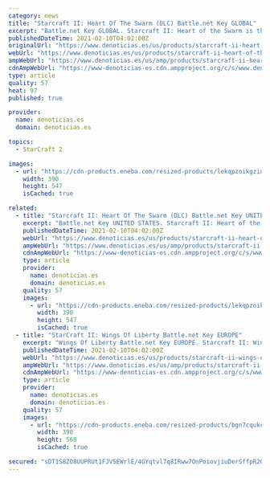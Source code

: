 ```yaml
---
category: news
title: "Starcraft II: Heart Of The Swarm (DLC) Battle.net Key GLOBAL"
excerpt: "Battle.net Key GLOBAL. Starcraft II: Heart of the Swarm is the second expansion to a competitive sci-fi RTS game Starcraft II. The expansion"
publishedDateTime: 2021-02-10T04:02:00Z
originalUrl: "https://www.denoticias.es/us/products/starcraft-ii-heart-of-the-swarm-dlc-battle-net-key-global.html"
webUrl: "https://www.denoticias.es/us/products/starcraft-ii-heart-of-the-swarm-dlc-battle-net-key-global.html"
ampWebUrl: "https://www.denoticias.es/us/amp/products/starcraft-ii-heart-of-the-swarm-dlc-battle-net-key-global.html"
cdnAmpWebUrl: "https://www-denoticias-es.cdn.ampproject.org/c/s/www.denoticias.es/us/amp/products/starcraft-ii-heart-of-the-swarm-dlc-battle-net-key-global.html"
type: article
quality: 57
heat: 97
published: true

provider:
  name: denoticias.es
  domain: denoticias.es

topics:
  - StarCraft 2

images:
  - url: "https://cdn-products.eneba.com/resized-products/lekqpzoikgzinjtpsc5k_390x400_1x-0.jpg"
    width: 390
    height: 547
    isCached: true

related:
  - title: "Starcraft II: Heart Of The Swarm (DLC) Battle.net Key UNITED STATES"
    excerpt: "Battle.net Key UNITED STATES. Starcraft II: Heart of the Swarm is the second expansion to a competitive sci-fi RTS game Starcraft II. The ex"
    publishedDateTime: 2021-02-10T04:02:00Z
    webUrl: "https://www.denoticias.es/us/products/starcraft-ii-heart-of-the-swarm-dlc-battle-net-key-united-states.html"
    ampWebUrl: "https://www.denoticias.es/us/amp/products/starcraft-ii-heart-of-the-swarm-dlc-battle-net-key-united-states.html"
    cdnAmpWebUrl: "https://www-denoticias-es.cdn.ampproject.org/c/s/www.denoticias.es/us/amp/products/starcraft-ii-heart-of-the-swarm-dlc-battle-net-key-united-states.html"
    type: article
    provider:
      name: denoticias.es
      domain: denoticias.es
    quality: 57
    images:
      - url: "https://cdn-products.eneba.com/resized-products/lekqpzoikgzinjtpsc5k_390x400_1x-0.jpg"
        width: 390
        height: 547
        isCached: true
  - title: "StarCraft II: Wings Of Liberty Battle.net Key EUROPE"
    excerpt: "Wings Of Liberty Battle.net Key EUROPE. Starcraft II: Wings of Liberty the original competitive sci-fi RTS game developed by Blizzard Entertainment. Three species of"
    publishedDateTime: 2021-02-10T04:02:00Z
    webUrl: "https://www.denoticias.es/us/products/starcraft-ii-wings-of-liberty-battle-net-key-europe.html"
    ampWebUrl: "https://www.denoticias.es/us/amp/products/starcraft-ii-wings-of-liberty-battle-net-key-europe.html"
    cdnAmpWebUrl: "https://www-denoticias-es.cdn.ampproject.org/c/s/www.denoticias.es/us/amp/products/starcraft-ii-wings-of-liberty-battle-net-key-europe.html"
    type: article
    provider:
      name: denoticias.es
      domain: denoticias.es
    quality: 57
    images:
      - url: "https://cdn-products.eneba.com/resized-products/bgn7cqukcnskka73rwse_390x400_1x-0.jpg"
        width: 390
        height: 560
        isCached: true

secured: "sDT1S8ZO8UUPRUt1FJV5EWrlE/4GYqtvl7q8IRww7OnPoiovjiuDerSffpR2OlKPIvNYR3rIh/oevPS5JPr/JoOns4JBnqGRVkhGHyqCIGOr7xnFYZcUyPj0H1MRLgncH0KlQ5MDko6zIx8d27sbOsEgzP+hW6dhnJLBiz07RlivSLIBNopl/rEDiwYynMkQTypLGwIlPccqDVKjEwJzk77FROY7pz0TJtwgrMcCZNUWIvhoxh2UBIPTZMKk/EJEMejtgMlaqOuSQHLzPPlNQUDVGLmKTGIfxfdHjc7nmspHAL5Zhv60sn2c2C9CImVmg/BpYPS77hzi9NgVqOiI/r5/WabW8UItTDZNf50Nogg=;8u+TI4YnvafzpOA2I09fsQ=="
---
```


